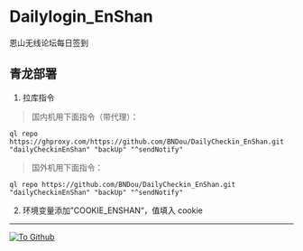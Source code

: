 <!--
 * @Author       : BNDou
 * @Date         : 2022-10-30 19:12:57
 * @LastEditTime : 2022-11-01 01:05:11
 * @FilePath     : \DailyCheckin_EnShan\README.md
 * @Description  :
-->

# Dailylogin_EnShan

恩山无线论坛每日签到

## 青龙部署

1. 拉库指令

> 国内机用下面指令（带代理）：

```
ql repo https://ghproxy.com/https://github.com/BNDou/DailyCheckin_EnShan.git "dailyCheckinEnShan" "backUp" "^sendNotify"
```

> 国外机用下面指令：

```
ql repo https://github.com/BNDou/DailyCheckin_EnShan.git "dailyCheckinEnShan" "backUp" "^sendNotify"
```

2. 环境变量添加”COOKIE_ENSHAN“，值填入 cookie

---

[![](https://komarev.com/ghpvc/?username=BNDou&&label=Views "To Github")](https://github.com/BNDou/)
